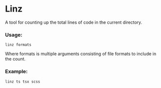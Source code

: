 # Linz

A tool for counting up the total lines of code in the current directory.

### Usage:

`linz formats`

Where formats is multiple arguments consisting of file formats to include in the count.

### Example:

`linz ts tsx scss`